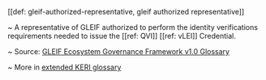 [[def: gleif-authorized-representative, gleif authorized representative]]

~ A representative of GLEIF authorized to perform the identity verifications requirements needed to issue the [[ref: QVI]] [[ref: vLEI]] Credential.

~ Source: [GLEIF Ecosystem Governance Framework v1.0 Glossary](https://www.gleif.org/media/pages/vlei/introducing-the-vlei-ecosystem-governance-framework/0349aa74c5-1678443743/2022-12-16_verifiable-lei-_vlei_-ecosystem-governance-framework-glossary_v1.0_final.pdf)

~ More in <a href="https://weboftrust.github.io/WOT-terms/docs/glossary/gleif-authorized-representative">extended KERI glossary</a>
